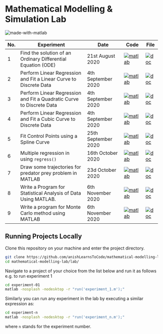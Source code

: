 # Mathematical Modelling & Simulation Lab

![made-with-matlab](https://img.shields.io/badge/Made%20with-Matlab-1f425f.svg)

| No. | Experiment | Date | Code | File |
|-----|------------|------|------|------|
| 1 | Find the solution of an Ordinary Differential Equation (ODE) | 21st August 2020 | [![matlab](https://img.icons8.com/nolan/40/matlab.png)](lab/experiment-01/experiment_1.m)| [![doc](https://img.icons8.com/color/40/000000/document.png)](project/ms-lab-experiment-01.pdf) |
| 2 | Perform Linear Regression and Fit a Linear Curve to Discrete Data | 4th September 2020 | [![matlab](https://img.icons8.com/nolan/40/matlab.png)](lab/experiment-02/polyfit_linear.m)| [![doc](https://img.icons8.com/color/40/000000/document.png)](project/ms-lab-2-linear-curve-fitting.pdf) |
| 3 | Perform Linear Regression and Fit a Quadratic Curve to Discrete Data | 4th September 2020 | [![matlab](https://img.icons8.com/nolan/40/matlab.png)](lab/experiment-02/polyfit_quadratic.m)| [![doc](https://img.icons8.com/color/40/000000/document.png)](project/ms-lab-2-quadratic-curve-fitting.pdf) |
| 4 | Perform Linear Regression and Fit a Cubic Curve to Discrete Data | 4th September 2020 | [![matlab](https://img.icons8.com/nolan/40/matlab.png)](lab/experiment-02/polyfit_cubic.m)| [![doc](https://img.icons8.com/color/40/000000/document.png)](project/ms-lab-2-cubic-curve-fitting.pdf) |
| 5 | Fit Control Points using a Spline Curve | 25th September 2020 | [![matlab](https://img.icons8.com/nolan/40/matlab.png)](lab/experiment-03/spline_test.m) | [![doc](https://img.icons8.com/color/40/000000/document.png)](project/ms-lab-3-spline-curve-fitting.pdf) |
| 6 | Multiple regression in using `regress()` | 16th October 2020 | [![matlab](https://img.icons8.com/nolan/40/matlab.png)](lab/experiment-06/multiple_regression.m) | [![doc](https://img.icons8.com/color/40/000000/document.png)](project/ms-lab-6-multiple-regression.pdf) |
| 7 | Draw some trajectories for predator prey problem in MATLAB | 23d October 2020 | [![matlab](https://img.icons8.com/nolan/40/matlab.png)](lab/experiment-07/prey_predator_model.m) | [![doc](https://img.icons8.com/color/40/000000/document.png)](project/ms-lab-7-prey-predator-model.pdf) |
| 8 | Write a Program for Statistical Analysis of Data Using MATLAB. | 6th November 2020 | [![matlab](https://img.icons8.com/nolan/40/matlab.png)](lab/experiment-08/statistical_data_anlysis.m) | [![doc](https://img.icons8.com/color/40/000000/document.png)](project/ms-lab-8-statistical-analysis.pdf) |
| 9 | Write a program for Monte Carlo method using MATLAB | 6th November 2020 | [![matlab](https://img.icons8.com/nolan/40/matlab.png)](lab/experiment-09/monte_carlo_simulation.m) | [![doc](https://img.icons8.com/color/40/000000/document.png)](project/ms-lab-9-monte-carlo.pdf) |

## Running Projects Locally
Clone this repository on your machine and enter the project directory.
```bash
git clone https://github.com/anishLearnsToCode/mathematical-modelling-lab.git
cd mathematical-modelling-lab/lab/
```

Navigate to a project of your choice from the list below and run it as follows e.g. to run 
experiment 1 
```bash
cd experiment-01
matlab -nosplash -nodesktop -r "run('experiment_1.m');"
``` 

Similarly you can run any experiment in the lab by executing a similar expression as:

```bash
cd experiment-n
matlab -nosplash -nodesktop -r "run('experiment_n.m');"
```   

where `n` stands for the experiment number.
